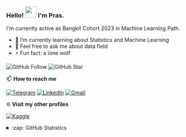 ### Hello! <img src="https://raw.githubusercontent.com/MartinHeinz/MartinHeinz/master/wave.gif" width="30px"> I'm Pras.

I'm currently active as Bangkit Cohort 2023 in Machine Learning Path.
- 🌱 I’m currently learning about Statistics and Machine Learning
- 💬 Feel free to ask me about data field
- ⚡ Fun fact: a lone wolf

![GitHub Follow](https://img.shields.io/github/followers/urstatistician.svg?style=social&label=Follow)
![GitHub Star](https://img.shields.io/github/stars/urstatistician?affiliations=OWNER%2CCOLLABORATOR&style=social&label=Star)

📫 **How to reach me**

[![Telegram](https://img.shields.io/badge/--telegram?label=Telegram&logo=telegram&style=social)](https://t.me/periheliumm) 
[![LinkedIn](https://img.shields.io/badge/--linkedin?label=LinkedIn&logo=LinkedIn&style=social)](https://www.linkedin.com/in/prasetyoan)
[![Gmail](https://img.shields.io/badge/--linkedin?label=Gmail&logo=gmail&style=social)](mailto:prasetyoadi02@mail.ugm.ac.id)

🌐 **Visit my other profiles**

[![Kaggle](https://img.shields.io/badge/--kaggle?label=Kaggle&logo=kaggle&style=social)](https://www.kaggle.com/urstatistician/)

<details close>
<summary>:zap: GitHub Statistics</summary>
  <img src="https://github-readme-stats.vercel.app/api?username=urstatistician&show_icons=true&theme=nord" width="400px">
</details>


